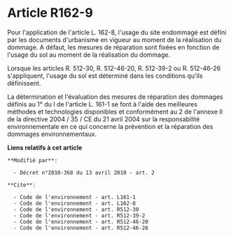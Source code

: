 # Article R162-9

Pour l'application de l'article L. 162-8, l'usage du site endommagé est défini par les documents d'urbanisme en vigueur au
moment de la réalisation du dommage. A défaut, les mesures de réparation sont fixées en fonction de l'usage du sol au moment
de la réalisation du dommage. 

Lorsque les articles R. 512-30, R. 512-46-20, 
R. 512-39-2 ou R. 512-46-26 s'appliquent, l'usage du sol est déterminé dans les conditions qu'ils définissent. 

La détermination et l'évaluation des mesures de réparation des dommages définis au 1° du I de l'article L. 161-1 se font à
l'aide des meilleures méthodes et technologies disponibles et conformément au 2 de l'annexe II de la directive 2004 / 35 / CE
du 21 avril 2004 sur la responsabilité environnementale en ce qui concerne la prévention et la réparation des dommages
environnementaux.

**Liens relatifs à cet article**

	**Modifié par**:

	  - Décret n°2010-368 du 13 avril 2010 - art. 2

	**Cite**:

	  - Code de l'environnement - art. L161-1
	  - Code de l'environnement - art. L162-8
	  - Code de l'environnement - art. R512-30
	  - Code de l'environnement - art. R512-39-2
	  - Code de l'environnement - art. R512-46-20
	  - Code de l'environnement - art. R512-46-26

